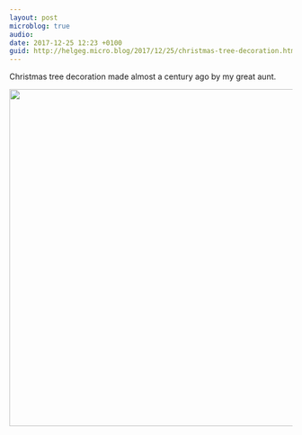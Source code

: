 ```yaml
---
layout: post
microblog: true
audio: 
date: 2017-12-25 12:23 +0100
guid: http://helgeg.micro.blog/2017/12/25/christmas-tree-decoration.html
---
```

Christmas tree decoration made almost a century ago by my great aunt. 

<img src="http://helgeg.micro.blog/uploads/2017/fa18d8b992.jpg" width="599" height="600" />
